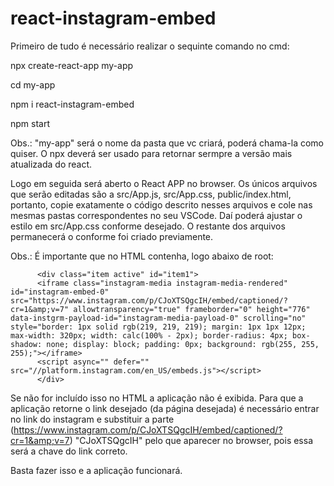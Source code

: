# react-instagram-embed

Primeiro de tudo é necessário realizar o sequinte comando no cmd:

npx create-react-app my-app

cd my-app

npm i react-instagram-embed

npm start

Obs.: "my-app" será o nome da pasta que vc criará, poderá chama-la como quiser. O npx deverá ser usado para retornar sermpre a versão mais atualizada do react.

Logo em seguida será aberto o React APP no browser. Os únicos arquivos que serão editadas são a src/App.js, src/App.css, public/index.html, portanto, copie exatamente o código descrito nesses arquivos e cole nas mesmas pastas correspondentes no seu VSCode. Daí poderá ajustar o estilo em src/App.css conforme desejado. O restante dos arquivos permanecerá o conforme foi criado previamente.

Obs.: É importante que no HTML contenha, logo abaixo de root:

          <div class="item active" id="item1">
          <iframe class="instagram-media instagram-media-rendered" id="instagram-embed-0" src="https://www.instagram.com/p/CJoXTSQgcIH/embed/captioned/?cr=1&amp;v=7" allowtransparency="true" frameborder="0" height="776" data-instgrm-payload-id="instagram-media-payload-0" scrolling="no" style="border: 1px solid rgb(219, 219, 219); margin: 1px 1px 12px; max-width: 320px; width: calc(100% - 2px); border-radius: 4px; box-shadow: none; display: block; padding: 0px; background: rgb(255, 255, 255);"></iframe>
          <script async="" defer="" src="//platform.instagram.com/en_US/embeds.js"></script>
          </div>
          
Se não for incluído isso no HTML a aplicação não é exibida. Para que a aplicação retorne o link desejado (da página desejada) é necessário entrar no link do instagram e substituir a parte (https://www.instagram.com/p/CJoXTSQgcIH/embed/captioned/?cr=1&amp;v=7) "CJoXTSQgcIH" pelo que aparecer no browser, pois essa será a chave do link correto.

Basta fazer isso e a aplicação funcionará.
      
      
